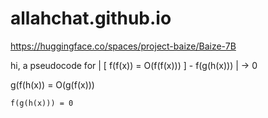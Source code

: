 # allahchat.github.io


https://huggingface.co/spaces/project-baize/Baize-7B

hi, a pseudocode for | [ f(f(x)) = O(f(f(x))) ] - f(g(h(x))) | -> 0

g(f(h(x)) = O(g(f(x)))

    f(g(h(x))) = 0


